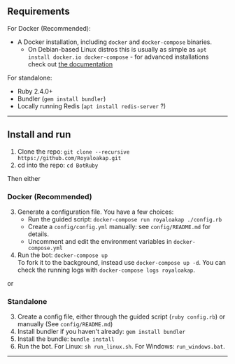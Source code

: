 
## Requirements

For Docker (Recommended):
- A Docker installation, including `docker` and `docker-compose` binaries.
  - On Debian-based Linux distros this is usually as simple as `apt install docker.io docker-compose` - for advanced installations check out [the documentation](https://docs.docker.com/engine/install)

For standalone:
- Ruby 2.4.0+
- Bundler (`gem install bundler`)
- Locally running Redis (`apt install redis-server` ?)


---
## Install and run
1. Clone the repo: `git clone --recursive https://github.com/Royaloakap.git`
2. cd into the repo: `cd BotRuby`

Then either
### Docker (Recommended)
3. Generate a configuration file. You have a few choices:
    - Run the guided script: `docker-compose run royaloakap ./config.rb`
    - Create a `config/config.yml` manually: see `config/README.md` for details.
    - Uncomment and edit the environment variables in `docker-compose.yml`
4. Run the bot: `docker-compose up`  
To fork it to the background, instead use `docker-compose up -d`. You can check the running logs with `docker-compose logs royaloakap`.

or 
### Standalone
3. Create a config file, either through the guided script (`ruby config.rb`) or manually (See `config/README.md`)
4. Install bundler if you haven't already: `gem install bundler`
5. Install the bundle: `bundle install`
6. Run the bot. For Linux: `sh run_linux.sh`. For Windows: `run_windows.bat`.
---

